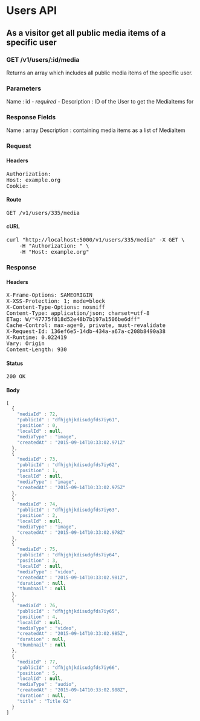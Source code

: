 # Users API

## As a visitor get all public media items of a specific user

### GET /v1/users/:id/media

Returns an array which includes all public media items of the specific user.

### Parameters

Name : id *- required -*
Description : ID of the User to get the MediaItems for


### Response Fields

Name : array
Description : containing media items as a list of MediaItem

### Request

#### Headers

<pre>Authorization: 
Host: example.org
Cookie: </pre>

#### Route

<pre>GET /v1/users/335/media</pre>

#### cURL

<pre class="request">curl &quot;http://localhost:5000/v1/users/335/media&quot; -X GET \
	-H &quot;Authorization: &quot; \
	-H &quot;Host: example.org&quot;</pre>

### Response

#### Headers

<pre>X-Frame-Options: SAMEORIGIN
X-XSS-Protection: 1; mode=block
X-Content-Type-Options: nosniff
Content-Type: application/json; charset=utf-8
ETag: W/&quot;47775f818d52e48b7b197a1506be6dff&quot;
Cache-Control: max-age=0, private, must-revalidate
X-Request-Id: 136ef6e5-14db-434a-a67a-c208b8490a38
X-Runtime: 0.022419
Vary: Origin
Content-Length: 930</pre>

#### Status

<pre>200 OK</pre>

#### Body

```javascript
[
  {
    "mediaId" : 72,
    "publicId" : "dfhjghjkdisudgfds7iy61",
    "position" : 0,
    "localId" : null,
    "mediaType" : "image",
    "createdAt" : "2015-09-14T10:33:02.971Z"
  },
  {
    "mediaId" : 73,
    "publicId" : "dfhjghjkdisudgfds7iy62",
    "position" : 1,
    "localId" : null,
    "mediaType" : "image",
    "createdAt" : "2015-09-14T10:33:02.975Z"
  },
  {
    "mediaId" : 74,
    "publicId" : "dfhjghjkdisudgfds7iy63",
    "position" : 2,
    "localId" : null,
    "mediaType" : "image",
    "createdAt" : "2015-09-14T10:33:02.978Z"
  },
  {
    "mediaId" : 75,
    "publicId" : "dfhjghjkdisudgfds7iy64",
    "position" : 3,
    "localId" : null,
    "mediaType" : "video",
    "createdAt" : "2015-09-14T10:33:02.981Z",
    "duration" : null,
    "thumbnail" : null
  },
  {
    "mediaId" : 76,
    "publicId" : "dfhjghjkdisudgfds7iy65",
    "position" : 4,
    "localId" : null,
    "mediaType" : "video",
    "createdAt" : "2015-09-14T10:33:02.985Z",
    "duration" : null,
    "thumbnail" : null
  },
  {
    "mediaId" : 77,
    "publicId" : "dfhjghjkdisudgfds7iy66",
    "position" : 5,
    "localId" : null,
    "mediaType" : "audio",
    "createdAt" : "2015-09-14T10:33:02.988Z",
    "duration" : null,
    "title" : "Title 62"
  }
]
```
